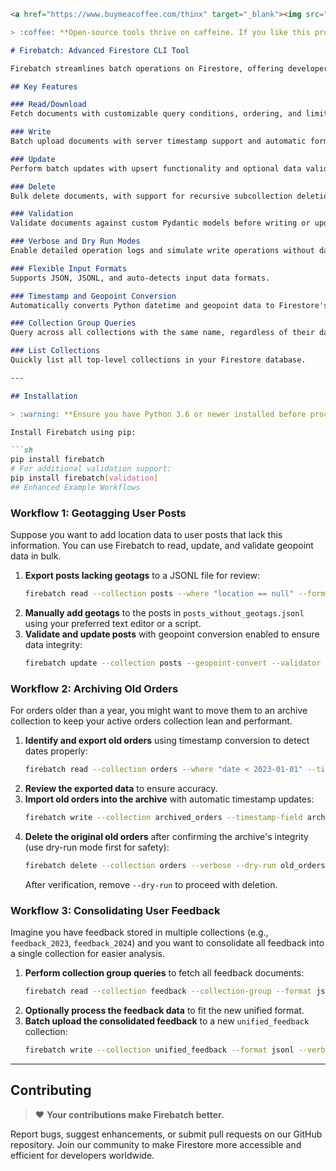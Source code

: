 ```markdown
<a href="https://www.buymeacoffee.com/thinx" target="_blank"><img src="https://cdn.buymeacoffee.com/buttons/default-orange.png" alt="Buy Me A Coffee" style="height: 41px !important;width: 174px !important;" ></a>

> :coffee: **Open-source tools thrive on caffeine. If you like this project, please consider supporting it.**

# Firebatch: Advanced Firestore CLI Tool

Firebatch streamlines batch operations on Firestore, offering developers a robust CLI tool for managing Google Firestore databases. It simplifies CRUD operations, supports advanced data type conversions, and facilitates efficient data manipulation directly from your command line.

## Key Features

### Read/Download
Fetch documents with customizable query conditions, ordering, and limits. Supports raw mode and Firestore type conversions.

### Write
Batch upload documents with server timestamp support and automatic format detection.

### Update
Perform batch updates with upsert functionality and optional data validation.

### Delete
Bulk delete documents, with support for recursive subcollection deletion.

### Validation
Validate documents against custom Pydantic models before writing or updating.

### Verbose and Dry Run Modes
Enable detailed operation logs and simulate write operations without database changes.

### Flexible Input Formats
Supports JSON, JSONL, and auto-detects input data formats.

### Timestamp and Geopoint Conversion
Automatically converts Python datetime and geopoint data to Firestore's Timestamp and GeoPoint types.

### Collection Group Queries
Query across all collections with the same name, regardless of their database location.

### List Collections
Quickly list all top-level collections in your Firestore database.

---

## Installation

> :warning: **Ensure you have Python 3.6 or newer installed before proceeding.**

Install Firebatch using pip:

```sh
pip install firebatch
# For additional validation support:
pip install firebatch[validation]
## Enhanced Example Workflows
```

### Workflow 1: Geotagging User Posts

Suppose you want to add location data to user posts that lack this information. You can use Firebatch to read, update, and validate geopoint data in bulk.

1. **Export posts lacking geotags** to a JSONL file for review:
   ```sh
   firebatch read --collection posts --where "location == null" --format jsonl > posts_without_geotags.jsonl
   ```
2. **Manually add geotags** to the posts in `posts_without_geotags.jsonl` using your preferred text editor or a script.
3. **Validate and update posts** with geopoint conversion enabled to ensure data integrity:
   ```sh
   firebatch update --collection posts --geopoint-convert --validator my_validators:PostValidator --verbose updates_with_geotags.jsonl
   ```

### Workflow 2: Archiving Old Orders

For orders older than a year, you might want to move them to an archive collection to keep your active orders collection lean and performant.

1. **Identify and export old orders** using timestamp conversion to detect dates properly:
   ```sh
   firebatch read --collection orders --where "date < 2023-01-01" --timestamp-convert --format jsonl --verbose > old_orders.jsonl
   ```
2. **Review the exported data** to ensure accuracy.
3. **Import old orders into the archive** with automatic timestamp updates:
   ```sh
   firebatch write --collection archived_orders --timestamp-field archived_at --timestamp-convert --format jsonl --verbose < old_orders.jsonl
   ```
4. **Delete the original old orders** after confirming the archive's integrity (use dry-run mode first for safety):
   ```sh
   firebatch delete --collection orders --verbose --dry-run old_orders.jsonl
   ```
   After verification, remove `--dry-run` to proceed with deletion.

### Workflow 3: Consolidating User Feedback

Imagine you have feedback stored in multiple collections (e.g., `feedback_2023`, `feedback_2024`) and you want to consolidate all feedback into a single collection for easier analysis.

1. **Perform collection group queries** to fetch all feedback documents:
   ```sh
   firebatch read --collection feedback --collection-group --format jsonl --verbose > all_feedback.jsonl
   ```
2. **Optionally process the feedback data** to fit the new unified format.
3. **Batch upload the consolidated feedback** to a new `unified_feedback` collection:
   ```sh
   firebatch write --collection unified_feedback --format jsonl --verbose < all_feedback.jsonl
   ```

---

## Contributing

> :heart: **Your contributions make Firebatch better.**

Report bugs, suggest enhancements, or submit pull requests on our GitHub repository. Join our community to make Firestore more accessible and efficient for developers worldwide.
```
